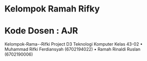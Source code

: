 # Kelompok Ramah  Rifky
# Kode Dosen : AJR

 Kelompok-Rama--Rifki Project D3 Teknologi Komputer Kelas 43-02 
 • Muhammad Rifki Ferdiansyah  (6702194022)
 • Ramah Rinaldi Ruslan (6702190006)
